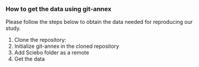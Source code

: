 ### How to get the data using git-annex
Please follow the steps below to obtain the data needed for reproducing our study.

1. Clone the repository:
2. Initialize git-annex in the cloned repository
3. Add Sciebo folder as a remote
4. Get the data
